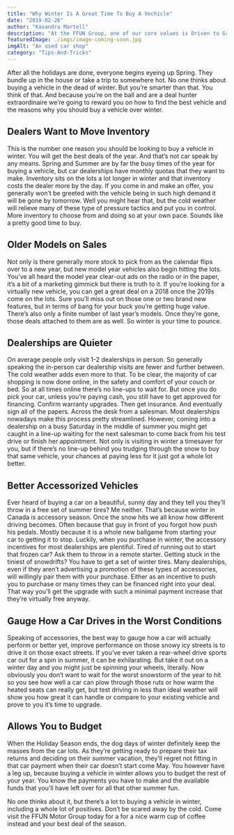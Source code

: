 ```yaml
---
title: "Why Winter Is A Great Time To Buy A Vechicle"
date: "2019-02-26"
author: "Kasandra Martell"
description: "At the FFUN Group, one of our core values is Driven to Grow. We are the reason for our success."
featuredImage: ./imgs/image-coming-soon.jpg
imgAlt: "An used car shop"
category: "Tips-And-Tricks"
---
```


<!-- ![Markdown Logo](./imgs/image-coming-soon.jpg) -->

After all the holidays are done, everyone begins eyeing up Spring. They bundle up in the house or take a trip to somewhere hot. No one thinks about buying a vehicle in the dead of winter. But you’re smarter than that. You think of that. And because you’re on the ball and are a deal hunter extraordinaire we’re going to reward you on how to find the best vehicle and the reasons why you should buy a vehicle over winter.

## Dealers Want to Move Inventory

This is the number one reason you should be looking to buy a vehicle in winter. You will get the best deals of the year. And that’s not car speak by any means. Spring and Summer are by far the busy times of the year for buying a vehicle, but car dealerships have monthly quotas that they want to make. Inventory sits on the lots a lot longer in winter and that inventory costs the dealer more by the day. If you come in and make an offer, you generally won’t be greeted with the vehicle being in such high demand it will be gone by tomorrow. Well you might hear that, but the cold weather will relieve many of these type of pressure tactics and put you in control. More inventory to choose from and doing so at your own pace. Sounds like a pretty good time to buy.

## Older Models on Sales

Not only is there generally more stock to pick from as the calendar flips over to a new year, but new model year vehicles also begin hitting the lots. You’ve all heard the model year clear-out ads on the radio or in the paper, it’s a bit of a marketing gimmick but there is truth to it. If you’re looking for a virtually new vehicle, you can get a great deal on a 2018 once the 2019s come on the lots. Sure you’ll miss out on those one or two brand new features, but in terms of bang for your buck you’re getting huge value. There’s also only a finite number of last year’s models. Once they’re gone, those deals attached to them are as well. So winter is your time to pounce.

## Dealerships are Quieter

On average people only visit 1-2 dealerships in person. So generally speaking the in-person car dealership visits are fewer and further between. The cold weather adds even more to that. To be clear, the majority of car shopping is now done online, in the safety and comfort of your couch or bed. So at all times online there’s no line-ups to wait for. But once you do pick your car, unless you’re paying cash, you still have to get approved for financing. Confirm warranty upgrades. Then get insurance. And eventually sign all of the papers. Across the desk from a salesman. Most dealerships nowadays make this process pretty streamlined. However, coming into a dealership on a busy Saturday in the middle of summer you might get caught in a line-up waiting for the next salesman to come back from his test drive or finish her appointment. Not only is visiting in winter a timesaver for you, but if there’s no line-up behind you trudging through the snow to buy that same vehicle, your chances at paying less for it just got a whole lot better.

## Better Accessorized Vehicles

Ever heard of buying a car on a beautiful, sunny day and they tell you they’ll throw in a free set of summer tires? Me neither. That’s because winter in Canada is accessory season. Once the snow hits we all know how different driving becomes. Often because that guy in front of you forgot how push his pedals. Mostly because it is a whole new ballgame from starting your car to getting it to stop. Luckily, when you purchase in winter, the accessory incentives for most dealerships are plentiful. Tired of running out to start that frozen car? Ask them to throw in a remote starter. Getting stuck in the tiniest of snowdrifts? You have to get a set of winter tires. Many dealerships, even if they aren’t advertising a promotion of these types of accessories, will willingly pair them with your purchase. Either as an incentive to push you to purchase or many times they can be financed right into your deal. That way you’ll get the upgrade with such a minimal payment increase that they’re virtually free anyway.

## Gauge How a Car Drives in the Worst Conditions

Speaking of accessories, the best way to gauge how a car will actually perform or better yet, improve performance on those snowy icy streets is to drive it on those exact streets. If you’ve ever taken a rear-wheel drive sports car out for a spin in summer, it can be exhilarating. But take it out on a winter day and you might just be spinning your wheels, literally. Now obviously you don’t want to wait for the worst snowstorm of the year to hit so you see how well a car can plow through those ruts or how warm the heated seats can really get, but test driving in less than ideal weather will show you how great it can handle or compare to your existing vehicle and prove to you it’s time to upgrade.

## Allows You to Budget

When the Holiday Season ends, the dog days of winter definitely keep the masses from the car lots. As they’re getting ready to prepare their tax returns and deciding on their summer vacation, they’ll regret not fitting in that car payment when their car doesn’t start come May. You however have a leg up, because buying a vehicle in winter allows you to budget the rest of your year. You know the payments you have to make and the available funds that you’ll have left over for all that other summer fun.

No one thinks about it, but there’s a lot to buying a vehicle in winter, including a whole lot of positives. Don’t be scared away by the cold. Come visit the FFUN Motor Group today for a for a nice warm cup of coffee instead and your best deal of the season.
